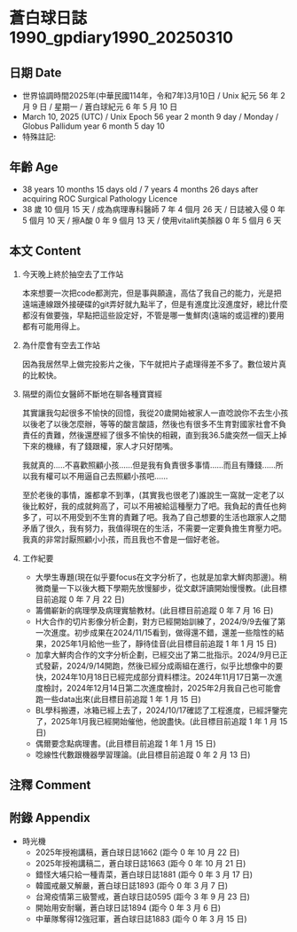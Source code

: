 [_metadata_:encoding]: - "utf-8"
[_metadata_:language]: - "zh-Hant-TW"
[_metadata_:fileformat]: - "markdown"
[_metadata_:MIME_type]: - "text/plain"
[_metadata_:markdown_version]: - "commonmark version 0.30"
[_metadata_:markdown_spec]: - "https://spec.commonmark.org/0.30/"

# 蒼白球日誌1990_gpdiary1990_20250310 #

## 日期 Date ##

* 世界協調時間2025年(中華民國114年，令和7年)3月10日 / Unix 紀元 56 年 2 月 9 日 / 星期一 / 蒼白球紀元 6 年 5 月 10 日
* March 10, 2025 (UTC) / Unix Epoch 56 year 2 month 9 day / Monday / Globus Pallidum year 6 month 5 day 10
* 特殊註記:

## 年齡 Age ##

* 38 years 10 months 15 days old / 7 years 4 months 26 days after acquiring ROC Surgical Pathology Licence
* 38 歲 10 個月 15 天 / 成為病理專科醫師 7 年 4 個月 26 天 / 日誌被入侵 0 年 5 個月 10 天 / 擦A酸 0 年 9 個月 13 天 / 使用vitalift美顏器 0 年 5 個月 6 天

## 本文 Content ##

1. 今天晚上終於抽空去了工作站

    本來想要一次把code都測完，但是事與願違，高估了我自己的能力，光是把遠端連線跟外接硬碟的git弄好就九點半了，但是有進度比沒進度好，總比什麼都沒有做要強，早點把這些設定好，不管是哪一隻鮮肉(遠端的或這裡的)要用都有可能用得上。

2. 為什麼會有空去工作站

    因為我居然早上做完投影片之後，下午就把片子處理得差不多了。數位玻片真的比較快。

3. 隔壁的兩位女醫師不斷地在聊各種寶寶經

    其實讓我勾起很多不愉快的回憶，我從20歲開始被家人一直唸說你不去生小孩以後老了以後怎麼辦，等等的酸言酸語，然後也有很多不生育對國家社會不負責任的責難，然後還歷經了很多不愉快的相親，直到我36.5歲突然一個天上掉下來的機緣，有了錢跟權，家人才只好閉嘴。

    我就真的.....不喜歡照顧小孩......但是我有負責很多事情......而且有賺錢......所以我有權可以不用逼自己去照顧小孩吧......

    至於老後的事情，誰都拿不到準，(其實我也很老了)誰說生一窩就一定老了以後比較好，我的成就夠高了，可以不用被給這種壓力了吧。我負起的責任也夠多了，可以不用受到不生育的責難了吧。我為了自己想要的生活也跟家人之間矛盾了很久，我有努力，我值得現在的生活，不需要一定要負擔生育壓力吧。我真的非常討厭照顧小小孩，而且我也不會是一個好老爸。

4. 工作紀要

    - 大學生專題(現在似乎要focus在文字分析了，也就是加拿大鮮肉那邊)。稍微商量一下以後大概下學期先放慢腳步，從文獻評讀開始慢慢教。(此目標目前追蹤 0 年 7 月 22 日)
    - 籌備嶄新的病理學及病理實驗教材。(此目標目前追蹤 0 年 7 月 16 日)
    - H大合作的切片影像分析企劃，對方已經開始訓練了，2024/9/9去催了第一次進度。初步成果在2024/11/15看到，做得還不錯，還差一些陰性的結果，2025年1月給他一些了，靜待佳音(此目標目前追蹤 1 年 1 月 15 日)
    - 加拿大鮮肉合作的文字分析企劃，已經交出了第二批指示。2024/9月已正式發薪，2024/9/14開跑，然後已經分成兩組在進行，似乎比想像中的要快，2024年10月18日已經完成部分資料標注。2024年11月17日第一次進度檢討，2024年12月14日第二次進度檢討，2025年2月我自己也可能會跑一些data出來(此目標目前追蹤 1 年 1 月 15 日)
    - BL學科搬遷，冰箱已經上去了，2024/10/17確認了工程進度，已經評鑒完了，2025年1月我已經開始催他，他說盡快。(此目標目前追蹤 1 年 1 月 15 日)
    - 偶爾要念點病理書。(此目標目前追蹤 1 年 1 月 15 日)
    - 唸線性代數跟機器學習理論。(此目標目前追蹤 0 年 2 月 13 日)

## 注釋 Comment ##


## 附錄 Appendix ##

* 時光機
    - 2025年授袍講稿，蒼白球日誌1662 (距今 0 年 10 月 22 日)
    - 2025年授袍講稿二，蒼白球日誌1663 (距今 0 年 10 月 21 日)
    - 錯怪大埔只給一種青菜，蒼白球日誌1881 (距今 0 年 3 月 17 日)
    - 韓國戒嚴又解嚴，蒼白球日誌1893 (距今 0 年 3 月 7 日)
    - 台灣疫情第三級警戒，蒼白球日誌0595 (距今 3 年 9 月 23 日)
    - 開始用安耐曬，蒼白球日誌1894 (距今 0 年 3 月 6 日)
    - 中華隊奪得12強冠軍，蒼白球日誌1883 (距今 0 年 3 月 15 日)
